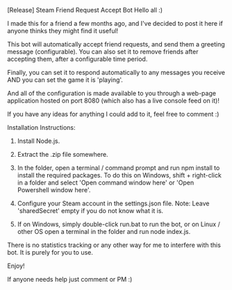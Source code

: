 [Release] Steam Friend Request Accept Bot
Hello all :)

I made this for a friend a few months ago, and I've decided to post it here if anyone thinks they might find it useful!

This bot will automatically accept friend requests, and send them a greeting message (configurable). You can also set it to remove friends after accepting them, after a configurable time period.

Finally, you can set it to respond automatically to any messages you receive AND you can set the game it is 'playing'.

And all of the configuration is made available to you through a web-page application hosted on port 8080 (which also has a live console feed on it)!

If you have any ideas for anything I could add to it, feel free to comment :)

Installation Instructions:

1. Install Node.js.

2. Extract the .zip file somewhere.

3. In the folder, open a terminal / command prompt and run npm install to install the required packages. To do this on Windows, shift + right-click in a folder and select 'Open command window here' or 'Open Powershell window here'.

4. Configure your Steam account in the settings.json file. Note: Leave 'sharedSecret' empty if you do not know what it is.

5. If on Windows, simply double-click run.bat to run the bot, or on Linux / other OS open a terminal in the folder and run node index.js.

There is no statistics tracking or any other way for me to interfere with this bot. It is purely for you to use.

Enjoy!

If anyone needs help just comment or PM :)
